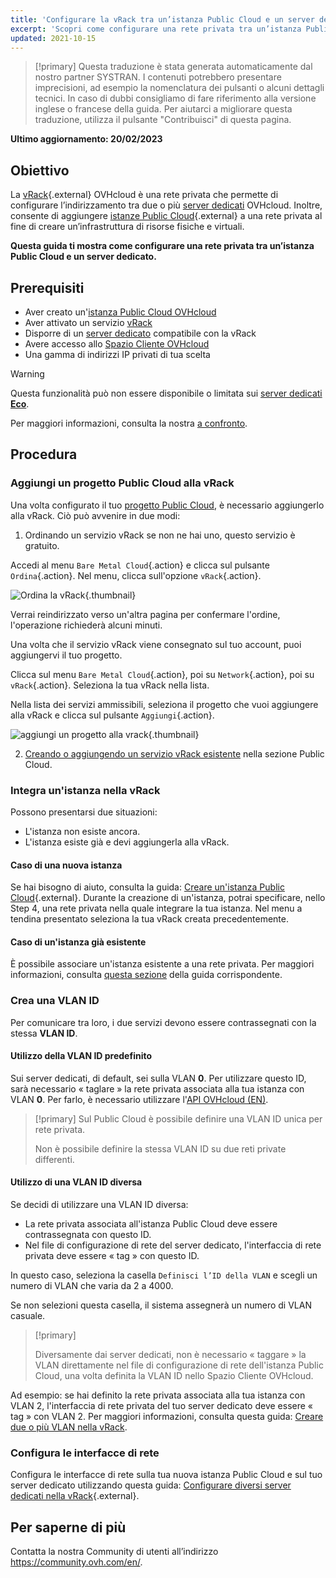 ```yaml
---
title: 'Configurare la vRack tra un’istanza Public Cloud e un server dedicato'
excerpt: 'Scopri come configurare una rete privata tra un’istanza Public Cloud e un server dedicato'
updated: 2021-10-15
---
```


> [!primary]
> Questa traduzione è stata generata automaticamente dal nostro partner SYSTRAN. I contenuti potrebbero presentare imprecisioni, ad esempio la nomenclatura dei pulsanti o alcuni dettagli tecnici. In caso di dubbi consigliamo di fare riferimento alla versione inglese o francese della guida. Per aiutarci a migliorare questa traduzione, utilizza il pulsante "Contribuisci" di questa pagina.
>

**Ultimo aggiornamento: 20/02/2023**

## Obiettivo

La [vRack](https://www.ovh.it/soluzioni/vrack/){.external} OVHcloud è una rete privata che permette di configurare l’indirizzamento tra due o più [server dedicati](https://www.ovhcloud.com/it/bare-metal/) OVHcloud. Inoltre, consente di aggiungere [istanze Public Cloud](https://www.ovhcloud.com/it/public-cloud/){.external} a una rete privata al fine di creare un’infrastruttura di risorse fisiche e virtuali.

**Questa guida ti mostra come configurare una rete privata tra un’istanza Public Cloud e un server dedicato.**


## Prerequisiti

* Aver creato un'[istanza Public Cloud OVHcloud](/pages/platform/public-cloud/public-cloud-first-steps)
* Aver attivato un servizio [vRack](https://www.ovh.it/soluzioni/vrack/)
* Disporre di un [server dedicato](https://www.ovhcloud.com/it/bare-metal/) compatibile con la vRack
* Avere accesso allo [Spazio Cliente OVHcloud](https://www.ovh.com/auth/?action=gotomanager&from=https://www.ovh.it/&ovhSubsidiary=it)
* Una gamma di indirizzi IP privati di tua scelta

> [!warning]
> Questa funzionalità può non essere disponibile o limitata sui [server dedicati **Eco**](https://eco.ovhcloud.com/it/about/).
>
> Per maggiori informazioni, consulta la nostra [a confronto](https://eco.ovhcloud.com/it/compare/).

## Procedura

### Aggiungi un progetto Public Cloud alla vRack

Una volta configurato il tuo [progetto Public Cloud](/pages/platform/public-cloud/create_a_public_cloud_project), è necessario aggiungerlo alla vRack. Ciò può avvenire in due modi:

1. Ordinando un servizio vRack se non ne hai uno, questo servizio è gratuito.

Accedi al menu `Bare Metal Cloud`{.action} e clicca sul pulsante `Ordina`{.action}. Nel menu, clicca sull'opzione `vRack`{.action}.

![Ordina la vRack](images/orderingvrack.png){.thumbnail}

Verrai reindirizzato verso un'altra pagina per confermare l'ordine, l'operazione richiederà alcuni minuti.

Una volta che il servizio vRack viene consegnato sul tuo account, puoi aggiungervi il tuo progetto.

Clicca sul menu `Bare Metal Cloud`{.action}, poi su `Network`{.action}, poi su `vRack`{.action}. Seleziona la tua vRack nella lista.

Nella lista dei servizi ammissibili, seleziona il progetto che vuoi aggiungere alla vRack e clicca sul pulsante `Aggiungi`{.action}.

![aggiungi un progetto alla vrack](images/addprojectvrack.png){.thumbnail}

<ol start="2">
  <li><a href="/pages/platform/network-services/getting-started-07-creating-vrack#step-1-attivazione-e-gestione-di-un-vrack">Creando o aggiungendo un servizio vRack esistente</a> nella sezione Public Cloud.</li>
</ol>

### Integra un'istanza nella vRack

Possono presentarsi due situazioni:

- L'istanza non esiste ancora.
- L'istanza esiste già e devi aggiungerla alla vRack.

#### Caso di una nuova istanza

Se hai bisogno di aiuto, consulta la guida: [Creare un'istanza Public Cloud](/pages/platform/public-cloud/public-cloud-first-steps#step-3-crea-unistanza){.external}. Durante la creazione di un'istanza, potrai specificare, nello Step 4, una rete privata nella quale integrare la tua istanza. Nel menu a tendina presentato seleziona la tua vRack creata precedentemente.

#### Caso di un'istanza già esistente

È possibile associare un'istanza esistente a una rete privata. Per maggiori informazioni, consulta [questa sezione](/pages/platform/network-services/getting-started-07-creating-vrack#in-caso-di-istanza-esistente) della guida corrispondente.

### Crea una VLAN ID

Per comunicare tra loro, i due servizi devono essere contrassegnati con la stessa **VLAN ID**. 

#### Utilizzo della VLAN ID predefinito

Sui server dedicati, di default, sei sulla VLAN **0**. Per utilizzare questo ID, sarà necessario « taglare » la rete privata associata alla tua istanza con VLAN **0**. Per farlo, è necessario utilizzare l'[API OVHcloud (EN)](/pages/platform/network-services/getting-started-08-creating-vrack-with-api#step-3-creating-a-vlan-in-the-vrack).


> [!primary]
> Sul Public Cloud è possibile definire una VLAN ID unica per rete privata.
>
> Non è possibile definire la stessa VLAN ID su due reti private differenti.

#### Utilizzo di una VLAN ID diversa

Se decidi di utilizzare una VLAN ID diversa:

- La rete privata associata all'istanza Public Cloud deve essere contrassegnata con questo ID.
- Nel file di configurazione di rete del server dedicato, l'interfaccia di rete privata deve essere « tag » con questo ID.

In questo caso, seleziona la casella `Definisci l’ID della VLAN` e scegli un numero di VLAN che varia da 2 a 4000.

Se non selezioni questa casella, il sistema assegnerà un numero di VLAN casuale.

> [!primary]
> 
> Diversamente dai server dedicati, non è necessario « taggare » la VLAN direttamente nel file di configurazione di rete dell'istanza Public Cloud, una volta definita la VLAN ID nello Spazio Cliente OVHcloud.
>

Ad esempio: se hai definito la rete privata associata alla tua istanza con VLAN 2, l'interfaccia di rete privata del tuo server dedicato deve essere « tag » con VLAN 2. Per maggiori informazioni, consulta questa guida: [Creare due o più VLAN nella vRack](/pages/cloud/dedicated/creating-multiple-vlans-in-a-vrack).

### Configura le interfacce di rete

Configura le interfacce di rete sulla tua nuova istanza Public Cloud e sul tuo server dedicato utilizzando questa guida: [Configurare diversi server dedicati nella vRack](/pages/cloud/dedicated/vrack_configuring_on_dedicated_server){.external}.

## Per saperne di più

Contatta la nostra Community di utenti all’indirizzo <https://community.ovh.com/en/>.